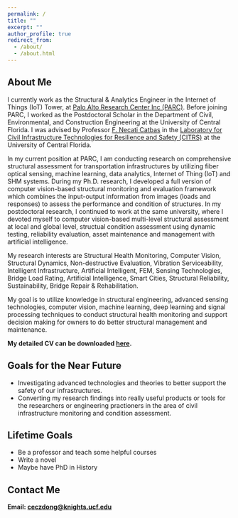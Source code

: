 ```yaml
---
permalink: /
title: ""
excerpt: ""
author_profile: true
redirect_from: 
  - /about/
  - /about.html
---
```


## About Me

I currently work as the Structural & Analytics Engineer in the Internet of Things (IoT) Tower, at [Palo Alto Research Center Inc (PARC)](https://www.parc.com/). Before joining PARC, I worked as the Postdoctoral Scholar in the Department of Civil, Environmental, and Construction Engineering at the University of Central Florida. I was advised by Professor [F. Necati Catbas](https://www.cece.ucf.edu/catbas/) in the [Laboratory for Civil Infrastructure Technologies for Resilience and Safety (CITRS)](https://www.cece.ucf.edu/CITRS/) at the University of Central Florida. 

In my current position at PARC, I am conducting research on comprehensive structural assessment for transportation infrastructures by utilizing fiber optical sensing, machine learning, data analytics, Internet of Thing (IoT) and SHM systems. During my Ph.D. research, I developed a full version of computer vision-based structural monitoring and evaluation framework which combines the input-output information from images (loads and responses) to assess the performance and condition of structures. In my postdoctoral research, I continued to work at the same university, where I devoted myself to computer vision-based multi-level structural assessment at local and global level, structual condition assessment using dynamic testing, reliability evaluation, asset maintenance and management with artificial intelligence.  

My research interests are Structural Health Monitoring, Computer Vision, Structural Dynamics, Non-destructive Evaluation, Vibration Serviceability, Intelligent Infrastructure, Artificial Intelligent, FEM, Sensing Technologies, Bridge Load Rating, Artificial Intelligence, Smart Cities, Structural Reliability, Sustainability, Bridge Repair & Rehabilitation.

My goal is to utilize knowledge in structural engineering, advanced sensing technologies, computer vision, machine learning, deep learning and signal processing techniques to conduct structural health monitoring and support decision making for owners to do better structural management and maintenance.

**My detailed CV can be downloaded [here](https://1drv.ms/b/s!AjZZWcsrWm3ifCeF_jh5Hj37lT0?e=a8ZAmx).** 


## Goals for the Near Future

* Investigating advanced technologies and theories to better support the safety of our infrastructures.
* Converting my research findings into really useful products or tools for the researchers or engineering practioners in the area of civil infrastructure monitoring and condition assessment. 

## Lifetime Goals

* Be a professor and teach some helpful courses
* Write a novel
* Maybe have PhD in History

## Contact Me

**Email: ceczdong@knights.ucf.edu**

<!-- Like many other Jekyll-based GitHub Pages templates, academicpages makes you separate the website's content from its form. The content & metadata of your website are in structured markdown files, while various other files constitute the theme, specifying how to transform that content & metadata into HTML pages. You keep these various markdown (.md), YAML (.yml), HTML, and CSS files in a public GitHub repository. Each time you commit and push an update to the repository, the [GitHub pages](https://pages.github.com/) service creates static HTML pages based on these files, which are hosted on GitHub's servers free of charge.

Create content & metadata
For site content, there is one markdown file for each type of content, which are stored in directories like _publications, _talks, _posts, _teaching, or _pages. For example, each talk is a markdown file in the [_talks directory](https://github.com/academicpages/academicpages.github.io/tree/master/_talks). At the top of each markdown file is structured data in YAML about the talk, which the theme will parse to do lots of cool stuff. The same structured data about a talk is used to generate the list of talks on the [Talks page](https://academicpages.github.io/talks), each [individual page](https://academicpages.github.io/talks/2012-03-01-talk-1) for specific talks, the talks section for the [CV page](https://academicpages.github.io/cv), and the [map of places you've given a talk](https://academicpages.github.io/talkmap.html) (if you run this [python file](https://github.com/academicpages/academicpages.github.io/blob/master/talkmap.py) or [Jupyter notebook](https://github.com/academicpages/academicpages.github.io/blob/master/talkmap.ipynb), which creates the HTML for the map based on the contents of the _talks directory).

**Markdown generator**

I have also created [a set of Jupyter notebooks](https://github.com/academicpages/academicpages.github.io/tree/master/markdown_generator
) that converts a CSV containing structured data about talks or presentations into individual markdown files that will be properly formatted for the academicpages template. The sample CSVs in that directory are the ones I used to create my own personal website at stuartgeiger.com. My usual workflow is that I keep a spreadsheet of my publications and talks, then run the code in these notebooks to generate the markdown files, then commit and push them to the GitHub repository.

How to edit your site's GitHub repository
Many people use a git client to create files on their local computer and then push them to GitHub's servers. If you are not familiar with git, you can directly edit these configuration and markdown files directly in the github.com interface. Navigate to a file (like [this one](https://github.com/academicpages/academicpages.github.io/blob/master/_talks/2012-03-01-talk-1.md) and click the pencil icon in the top right of the content preview (to the right of the "Raw | Blame | History" buttons). You can delete a file by clicking the trashcan icon to the right of the pencil icon. You can also create new files or upload files by navigating to a directory and clicking the "Create new file" or "Upload files" buttons. 

Example: editing a markdown file for a talk
![Editing a markdown file for a talk](/images/editing-talk.png) -->
